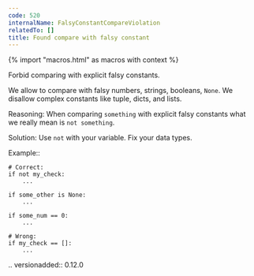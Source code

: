 ```yaml
---
code: 520
internalName: FalsyConstantCompareViolation
relatedTo: []
title: Found compare with falsy constant
---
```


{% import "macros.html" as macros with context %}

Forbid comparing with explicit falsy constants.

We allow to compare with falsy numbers, strings, booleans, `None`. We
disallow complex constants like tuple, dicts, and lists.

Reasoning: When comparing `something` with explicit falsy constants what
we really mean is `not something`.

Solution: Use `not` with your variable. Fix your data types.

Example::

    # Correct:
    if not my_check:
        ...
    
    if some_other is None:
        ...
    
    if some_num == 0:
        ...
    
    # Wrong:
    if my_check == []:
        ...

.. versionadded:: 0.12.0